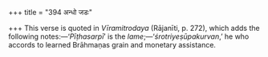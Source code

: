 +++
title = "394 अन्धो जडः"

+++
This verse is quoted in *Vīramitrodaya* (Rājanīti, p. 272), which adds
the following notes:—‘*Pīṭhasarpī*’ is the
*lame*;—‘*śrotriyeṣūpakurvan*,’ he who accords to learned Brāhmaṇas
grain and monetary assistance.


